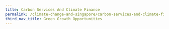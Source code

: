 ```yaml
---
title: Carbon Services And Climate Finance
permalink: /climate-change-and-singapore/carbon-services-and-climate-finance/
third_nav_title: Green Growth Opportunities
---
```

